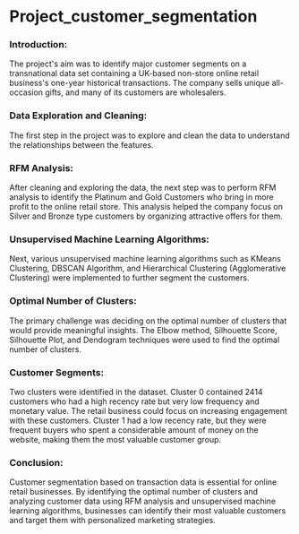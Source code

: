 # Project_customer_segmentation
### Introduction:
The project's aim was to identify major customer segments on a transnational data set containing a UK-based non-store online retail business's one-year historical transactions. The company sells unique all-occasion gifts, and many of its customers are wholesalers.

### Data Exploration and Cleaning:
The first step in the project was to explore and clean the data to understand the relationships between the features.

### RFM Analysis:
After cleaning and exploring the data, the next step was to perform RFM analysis to identify the Platinum and Gold Customers who bring in more profit to the online retail store. This analysis helped the company focus on Silver and Bronze type customers by organizing attractive offers for them.

### Unsupervised Machine Learning Algorithms:
Next, various unsupervised machine learning algorithms such as KMeans Clustering, DBSCAN Algorithm, and Hierarchical Clustering (Agglomerative Clustering) were implemented to further segment the customers.

### Optimal Number of Clusters:
The primary challenge was deciding on the optimal number of clusters that would provide meaningful insights. The Elbow method, Silhouette Score, Silhouette Plot, and Dendogram techniques were used to find the optimal number of clusters.

### Customer Segments:
Two clusters were identified in the dataset. Cluster 0 contained 2414 customers who had a high recency rate but very low frequency and monetary value. The retail business could focus on increasing engagement with these customers. Cluster 1 had a low recency rate, but they were frequent buyers who spent a considerable amount of money on the website, making them the most valuable customer group.

### Conclusion:
Customer segmentation based on transaction data is essential for online retail businesses. By identifying the optimal number of clusters and analyzing customer data using RFM analysis and unsupervised machine learning algorithms, businesses can identify their most valuable customers and target them with personalized marketing strategies.
